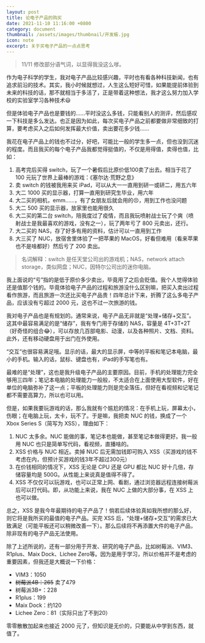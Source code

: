 ```yaml
---
layout: post
title: 论电子产品的购买
date: 2021-11-10 11:16:00 +0800
category: document
thumbnail: /assets/images/thumbnail/开发板.jpg
icon: note
excerpt: 关于买电子产品的一点点思考
---
```


<!--more-->

> 11/11 修改部分语气词，以显得我没这么嗲。

作为电子科学的学生，我对电子产品比较感兴趣，平时也有看各种科技新闻，也有追求前沿的技术。其实，我小时候就想过，人生这么短好可惜，如果能提前体验到未来的科技的话，那不就相当于多活了，正是带着这种想法，我才这么努力加入学校的实验室学习各种技术😃

但是体验电子产品也是要钱的……平时没这么多钱，只能看别人的测评，然后感叹一下科技是多么发达。也正是因为如此，每次买电子产品之前都要做非常细致的打算，要考虑买入之后如何发挥最大价值，卖出要花多少钱……

我花在电子产品上的钱也不过分，好吧，可能比一般的学生多一点，但也没到沉迷的程度。而且我买的每个电子产品我都觉得挺值的，不仅是用得值，卖得也值，比如：

1. 高考完后买得 switch，玩了一个暑假后比原价低100卖了出去。相当于花了 100 元玩了世界上最棒的游戏：《塞尔达·荒野之息》
2. 卖 switch 的钱被我用来买 iPad，可以从大一一直用到研一或研二，用五六年
3. 大二 1000 买的显示器，打算一直用到研究生毕业，用六年
4. 大二买的相机，emm……，有了女朋友后就会用的😣，用到工作也没问题
5. 大二 500 买的显示器，放家里也能用很久
6. 大二买的第二台 switch，陪我度过了疫情，而且我玩喷射战士玩了个爽（喷射战士是我最喜欢的游戏，没有之一），玩了两年亏了 800 元卖出，还行。
7. 大二买的 NAS，存了好多有用的资料，估计可以一直用到工作
8. 大三买了 NUC，放宿舍里体验了一把苹果的 MacOS，好看但难用（看来苹果也不是啥都好）然后亏了 200 卖出。

> 名词解释：switch 是任天堂公司出的游戏机；NAS，network attach storage，类似网盘；NUC，因特尔公司出的迷你电脑。

我上面说的“亏”指的是低于原价多少卖出，毕竟用了之后会贬值。我个人觉得体验还是值那个钱的。毕竟体验电子产品的过程和旅游没什么区别嘛，把买入卖出过程看作旅游，而且旅游一次还比买电子产品贵！四年总计下来，折腾了这么多电子产品，应该没有亏超过 2000 元，这也不过一次旅游的钱。

我对电子产品也是有规划的。通常来说，电子产品无非就是“处理+储存+交互”。这其中最容易满足的是“储存”，我有专门用于存储的 NAS，容量是 4T+3T+2T（好奇怪的组合😂），可以存放几百部电影、动漫，以及各种照片、文档、资料。此外，还有移动硬盘用于出门在外使用。

“交互”也很容易满足哦。显示的话，最大的显示屏，中等的平板和笔记本电脑，最小的手机。输入的话，鼠标、键盘也有，iPad的手写笔也有。

最难的是“处理”，这也是我升级电子产品的主要原因。目前，手机的处理能力完全够用三四年；笔记本电脑的处理能力一般般，不太适合在上面使用大型软件，好在单位的电脑弥补了这一点；平板的处理能力则是完全落伍，但好在看视频和记笔记都不需要高算力，所以也可以用。

但是，如果我要玩游戏的话，那么我就有个尴尬的情况：在手机上玩，屏幕太小，伤眼；在电脑上玩，太卡，玩不了。于是嘛，我把卖 NUC 的钱，换成了一个 Xbox Series S（简写为 XSS），理由如下：

1. NUC 太多余。NUC 能做的事，笔记本也能做，甚至笔记本做得更好。我一般用 NUC 也只是简单写代码，看视频，直播啥的。
2. XSS 价格与 NUC 相近。卖掉 NUC 后无需加钱即可购入 XSS（买游戏的钱不考虑在内，但预计买游戏的钱3年不超过300元）
3. 在价钱相同的情况下，XSS 无论是 CPU 还是 GPU 都比 NUC 好十几倍，存储容量均是 500G。从性能上来说真是值得不得了。
4. XSS 不仅仅可以玩游戏，也可以正常上网、看剧，通过浏览器远程连接树莓派后可以打代码。即，从功能上来说，我在 NUC 上做的大部分事，在 XSS 上也可以做。

总之，XSS 是我今年最期待的电子产品了！倘若后续体验真如我所想的那么好，则它将是我所买的最值的电子产品。买完 XSS 后，“处理+储存+交互”的需求已大致满足（可能平板还可以稍微改善一下）。那么后续将不再添置大件的电子产品，除非现有的电子产品无法使用。

除了上述所说的，还有一部分用于开发、研究的电子产品，比如树莓派、VIM3、R1plus、Maix Dock、Lichee Zero等。因为是用于学习，所以价格并不是考虑的重要因素，但我还是大概说一下价格：

- VIM3：1050
- ~~树莓派4B：265~~ 卖了479
- 树莓派3B+：228
- R1plus：199
- Maix Dock：约120
- Lichee Zero：81（实际只出了不到20）

零零散散加起来也接近 2000 元了，但知识是无价的，只要能从中学到东西，就值了。

